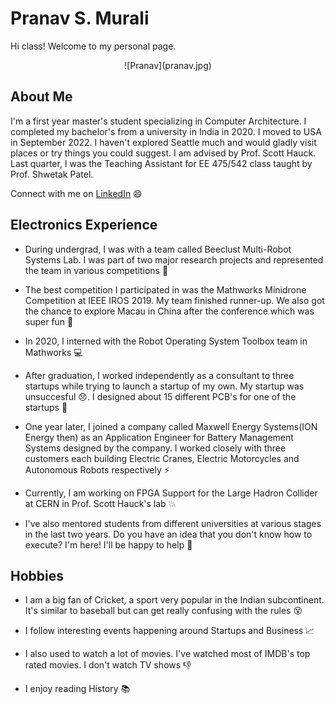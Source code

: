 # Pranav S. Murali

Hi class! Welcome to my personal page.

<p align="center">
![Pranav](pranav.jpg)
</p>

## About Me

I'm a first year master's student specializing in Computer Architecture. I completed my bachelor's from a university in India in 2020. I moved to USA in September 2022. I haven't explored Seattle much and would gladly visit places or try things you could suggest. I am advised by Prof. Scott Hauck. Last quarter, I was the Teaching Assistant for EE 475/542 class taught by Prof. Shwetak Patel.

Connect with me on [LinkedIn](https://www.linkedin.com/in/pranavsrini) :smile:

## Electronics Experience

- During undergrad, I was with a team called Beeclust Multi-Robot Systems Lab. I was part of two major research projects and represented the team in various competitions :hammer:

- The best competition I participated in was the Mathworks Minidrone Competition at IEEE IROS 2019. My team finished runner-up. We also got the chance to explore Macau in China after the conference which was super fun :city_sunset:

- In 2020, I interned with the Robot Operating System Toolbox team in Mathworks :computer:

- After graduation, I worked independently as a consultant to three startups while trying to launch a startup of my own. My startup was unsuccesful :disappointed:. I designed about 15 different PCB's for one of the startups :hammer:

- One year later, I joined a company called Maxwell Energy Systems(ION Energy then) as an Application Engineer for Battery Management Systems designed by the company. I worked closely with three customers each building Electric Cranes, Electric Motorcycles and Autonomous Robots respectively :zap:

- Currently, I am working on FPGA Support for the Large Hadron Collider at CERN in Prof. Scott Hauck's lab :collision:

- I've also mentored students from different universities at various stages in the last two years. Do you have an idea that you don't know how to execute? I'm here! I'll be happy to help :metal:

## Hobbies

- I am a big fan of Cricket, a sport very popular in the Indian subcontinent. It's similar to baseball but can get really confusing with the rules :dizzy_face:

- I follow interesting events happening around Startups and Business :chart_with_upwards_trend:

- I also used to watch a lot of movies. I've watched most of IMDB's top rated movies. I don't watch TV shows :thumbsdown:

- I enjoy reading History :books:
